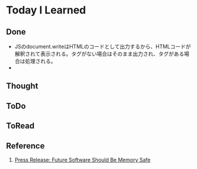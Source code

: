 # Today I Learned

## Done
- JSのdocument.writeはHTMLのコードとして出力するから、HTMLコードが解釈されて表示される。タグがない場合はそのまま出力され、タグがある場合は処理される。
- 

## Thought

## ToDo

## ToRead

## Reference
1. [Press Release: Future Software Should Be Memory Safe](https://www.whitehouse.gov/oncd/briefing-room/2024/02/26/press-release-technical-report/)